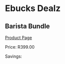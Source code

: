 
# Ebucks Dealz
## Barista Bundle
[Product Page](https://www.ebucks.com/web/shop/productSelected.do?prodId=1186061128&catId=909917204)

Price: R399.00

Savings: 


	